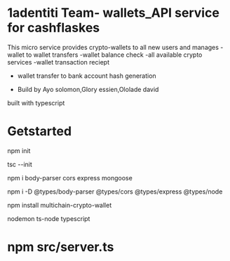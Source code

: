 # 1adentiti Team- wallets_API service for cashflaskes

This micro service provides crypto-wallets to all new users and manages 
-wallet to wallet transfers
-wallet balance check
-all available crypto services
-wallet transaction reciept
- wallet transfer to bank account hash generation


* Build by Ayo solomon,Glory essien,Ololade david


built with typescript

# Getstarted

npm init

tsc --init

npm i body-parser cors express mongoose

npm i -D @types/body-parser @types/cors @types/express @types/node 

npm install multichain-crypto-wallet

nodemon ts-node typescript



 # npm src/server.ts
